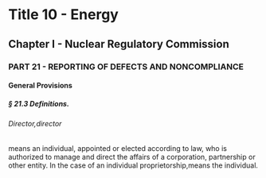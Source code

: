 
# Title 10 - Energy
## Chapter I - Nuclear Regulatory Commission
### PART 21 - REPORTING OF DEFECTS AND NONCOMPLIANCE
#### General Provisions
##### § 21.3 Definitions.
###### Director,director

means an individual, appointed or elected according to law, who is authorized to manage and direct the affairs of a corporation, partnership or other entity. In the case of an individual proprietorship,means the individual.
